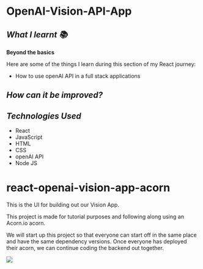 # OpenAI-Vision-API-App


***What I learnt 📚***
------------------------
****Beyond the basics****

Here are some of the things I learn during this section of my React journey:

 * How to use openAI API in a full stack applications


***How can it be improved?***
------------------------------



  ***Technologies Used***
------------------------

  * React
  * JavaScript
  * HTML
  * CSS
  * openAI API
  * Node JS


# react-openai-vision-app-acorn
This is the UI for building out our Vision App.

This project is made for tutorial purposes and following along using an Acorn.io acorn.

We will start up this project so that everyone can start off in the same place and have the same dependency versions. Once everyone has deployed their acorn, we can continue coding the backend out together.

<a href="https://acorn.io/run/index.docker.io/aniakubow/react-openai-vision-app-acorn:dev?ref=kubowania"><img src="https://acorn.io/v1-ui/run/badge?image=index.docker.io+aniakubow+react-openai-vision-app-acorn:dev&ref=kubowania"></a>
